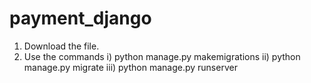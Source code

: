 # payment_django

1) Download the file.
2) Use the commands
      i) python manage.py makemigrations
      ii) python manage.py migrate
      iii) python manage.py runserver
